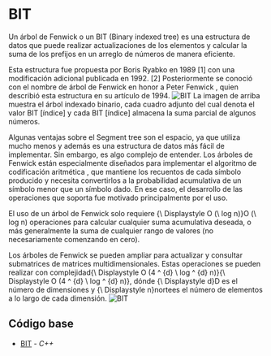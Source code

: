 # BIT
Un árbol de Fenwick o un BIT (Binary indexed tree) es una estructura de datos que puede realizar actualizaciones de los elementos y calcular la suma de los prefijos en un arreglo de números de manera eficiente.

Esta estructura fue propuesta por Boris Ryabko en 1989 [1] con una modificación adicional publicada en 1992. [2] Posteriormente se conoció con el nombre de árbol de Fenwick en honor a Peter Fenwick , quien describió esta estructura en su artículo de 1994. 
![BIT](https://he-s3.s3.amazonaws.com/media/uploads/68f2369.jpg)
La imagen de arriba muestra el árbol indexado binario, cada cuadro adjunto del cual denota el valor BIT [índice] y cada BIT [índice] almacena la suma parcial de algunos números.

Algunas ventajas sobre el Segment tree son el espacio, ya que utiliza mucho menos y además es una estructura de datos más fácil de implementar. Sin embargo, es algo complejo de entender.
Los árboles de Fenwick están especialmente diseñados para implementar el algoritmo de codificación aritmética , que mantiene los recuentos de cada símbolo producido y necesita convertirlos a la probabilidad acumulativa de un símbolo menor que un símbolo dado. En ese caso, el desarrollo de las operaciones que soporta fue motivado principalmente por el uso.

El uso de un árbol de Fenwick solo requiere {\ Displaystyle O (\ log n)}O (\ log n) operaciones para calcular cualquier suma acumulativa deseada, o más generalmente la suma de cualquier rango de valores (no necesariamente comenzando en cero).

Los árboles de Fenwick se pueden ampliar para actualizar y consultar submatrices de matrices multidimensionales. Estas operaciones se pueden realizar con complejidad{\ Displaystyle O (4 ^ {d} \ log ^ {d} n)}{\ Displaystyle O (4 ^ {d} \ log ^ {d} n)}, dónde {\ Displaystyle d}D es el número de dimensiones y {\ Displaystyle n}nortees el número de elementos a lo largo de cada dimensión.
![BIT](https://community.topcoder.com/i/education/binaryIndexedTrees/bitval.gif)
## Código base
-  [BIT](bit.cpp) - _C++_

